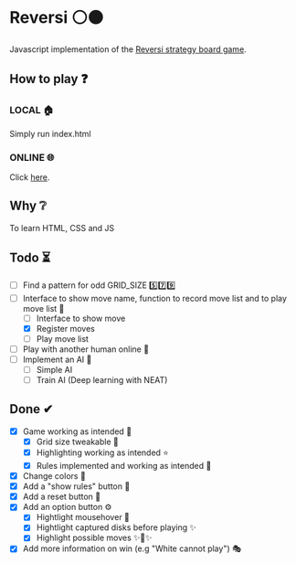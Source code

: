 # Reversi ⚪⚫
Javascript implementation of the [Reversi strategy board game](https://en.wikipedia.org/wiki/Reversi).

## How to play ❓
### LOCAL 🏠
Simply run index.html

### ONLINE 🌐
Click [here](https://thecsmine.github.io/ReversiJS).

## Why ❔
To learn HTML, CSS and JS

## Todo ⏳

- [ ] Find a pattern for odd GRID_SIZE 5️⃣7️⃣9️⃣
- [ ] Interface to show move name, function to record move list and to play move list 📃
    - [ ] Interface to show move
    - [x] Register moves
    - [ ] Play move list
- [ ] Play with another human online 👬
- [ ] Implement an AI 🤖
    - [ ] Simple AI
    - [ ] Train AI (Deep learning with NEAT)

## Done ✔ 

- [x] Game working as intended 💯
    - [x] Grid size tweakable 🔳
    - [x] Highlighting working as intended ⭐
    - [x] Rules implemented and working as intended 📕
- [x] Change colors 🌈
- [x] Add a "show rules" button 📖
- [x] Add a reset button 🔁
- [x] Add an option button ⚙
	- [x] Hightlight mousehover 🌟
	- [x] Hightlight captured disks before playing ✨
    - [x] Highlight possible moves ✨🌟✨
- [x] Add more information on win (e.g "White cannot play") 🎭